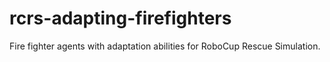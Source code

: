 # rcrs-adapting-firefighters
Fire fighter agents with adaptation abilities for RoboCup Rescue Simulation.
